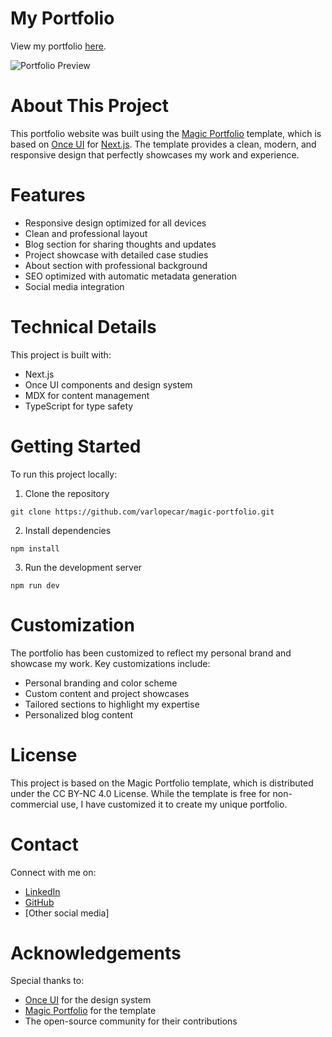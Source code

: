 # **My Portfolio**

View my portfolio [here](https://varlopecar.me).

![Portfolio Preview](https://varlopecar.me/images/og/home.jpg)

# **About This Project**

This portfolio website was built using the [Magic Portfolio](https://github.com/once-ui-system/magic-portfolio) template, which is based on [Once UI](https://once-ui.com) for [Next.js](https://nextjs.org). The template provides a clean, modern, and responsive design that perfectly showcases my work and experience.

# **Features**

- Responsive design optimized for all devices
- Clean and professional layout
- Blog section for sharing thoughts and updates
- Project showcase with detailed case studies
- About section with professional background
- SEO optimized with automatic metadata generation
- Social media integration

# **Technical Details**

This project is built with:

- Next.js
- Once UI components and design system
- MDX for content management
- TypeScript for type safety

# **Getting Started**

To run this project locally:

1. Clone the repository

```
git clone https://github.com/varlopecar/magic-portfolio.git
```

2. Install dependencies

```
npm install
```

3. Run the development server

```
npm run dev
```

# **Customization**

The portfolio has been customized to reflect my personal brand and showcase my work. Key customizations include:

- Personal branding and color scheme
- Custom content and project showcases
- Tailored sections to highlight my expertise
- Personalized blog content

# **License**

This project is based on the Magic Portfolio template, which is distributed under the CC BY-NC 4.0 License. While the template is free for non-commercial use, I have customized it to create my unique portfolio.

# **Contact**

Connect with me on:

- [LinkedIn](https://www.linkedin.com/in/varlopecar/)
- [GitHub](https://github.com/varlopecar)
- [Other social media]

# **Acknowledgements**

Special thanks to:

- [Once UI](https://once-ui.com) for the design system
- [Magic Portfolio](https://github.com/once-ui-system/magic-portfolio) for the template
- The open-source community for their contributions
